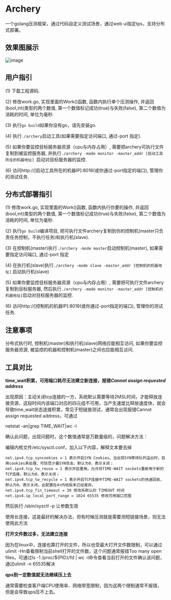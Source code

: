 # Archery

一个golang压测框架，通过代码自定义测试场景，通过web ui指定tps，支持分布式部署。

## 效果图展示
![image](https://github.com/wangongyouxia/archery/raw/master/static/result.png)

## 用户指引
(1) 下载工程源码.

(2) 修改work.go, 实现里面的Work()函数, 函数内执行单个压测操作, 并返回(bool,int)类型的两个数值, 第一个数值标记成功(true)与失败(false), 第二个数值为消耗的时间, 单位为毫秒.

(3) 执行`go build`如果你没有go，请先安装go.

(4) 执行`./archery`启动工具(如果需要指定访问端口, 通过-port 指定).

(5) 如果你要监控目标服务器资源（cpu与内存占用）, 需要把archery可执行文件复制到被监控服务器, 并执行`./archery -mode monitor -master_addr [启动工具所在的机器地址] `启动对目标服务器的监控.

(6) 访问http://[启动工具所在的机器IP]:8018(或你通过-port指定的端口), 管理你的测试任务.

## 分布式部署指引
(1) 修改work.go, 实现里面的Work()函数, 函数内执行你要的操作, 并返回(bool,int)类型的两个数值, 第一个数值标记成功(true)与失败(false), 第二个数值为消耗的时间, 单位为毫秒.

(2) 执行`go build`编译项目, 把可执行文件archery复制到你的控制机(master只负责任务控制，不执行任务)和执行机(slave).

(3) 在控制机(master)执行`./archery -mode master`启动控制机(master), 如果需要指定访问端口, 通过-port 指定

(4) 在执行机(slave)执行`./archery -mode slave -master_addr [控制机的机器地址]` 启动执行机(slave)

(5) 如果你要监控目标服务器资源（cpu与内存占用）, 需要把可执行文件archery复制到目标服务器, 然后执行`./archery -mode monitor -master_addr [控制机的机器地址]`启动对目标服务器的监控.

(6) 访问http://[控制机的机器IP]:8018(或你通过-port指定的端口), 管理你的测试任务.

## 注意事项
分布式执行时, 控制机(master)和执行机(slave)网络应能相互访问, 如果你要监控服务器资源, 被监控的机器和控制机(master)之间也应能相互访问.

## 工具对比
**time_wait积累，可用端口耗尽无法建立新连接，报错*Cannot assign
requested address***

出现原因：主动关闭tcp连接的一方，系统默认需要等待2MSL时间，才能释放连接资源，这段时间内该端口对应的四元组不可用，当产生速度比释放速度快，就会导致time_wait状态连接积累，常见于短链接测试，通常会出现报错Cannot
assign requested address，可通过

netstat -an\|grep TIME_WAIT\|wc -l

确认此问题，出现问题时，这个数值通常是万数量级的，问题解决方法：

编辑内核文件/etc/sysctl.conf，加入以下内容，解释文本要去掉

```
net.ipv4.tcp_syncookies = 1 表示开启SYN Cookies。当出现SYN等待队列溢出时，启用cookies来处理，可防范少量SYN攻击，默认为0，表示关闭；
net.ipv4.tcp_tw_reuse = 1 表示开启重用。允许将TIME-WAIT sockets重新用于新的TCP连接，默认为0，表示关闭；
net.ipv4.tcp_tw_recycle = 1 表示开启TCP连接中TIME-WAIT sockets的快速回收，默认为0，表示关闭，此配置在4+内核版本已经废弃。
net.ipv4.tcp_fin_timeout = 30 修改系默认的 TIMEOUT 时间
net.ipv4.ip_local_port_range = 1024 65535 修改可用端口范围
```

然后执行 /sbin/sysctl -p 让参数生效

使用长连接，这是最好的解决办法，但有时候压测就是需要测短链接场景，则无法使用此方法

**打开文件数过多，无法建立连接**

因为在linux中，连接也算打开的文件，所以也受最大打开文件数限制，可以通过ulimit
-Hn查看限制当前shell打开的文件数，这个问题通常报错Too many open
files，可通过ls -1 /proc/\${PID}/fd \| wc
-l命令查看当前打开的文件确认该问题，通过ulimit -n 65535解决

**qps到一定数值就无法继续压上去**

通常需要检查客户端CPU使用率、网络带宽限制，因为这两个限制通常不报错，但是会导致qps压不上去。
